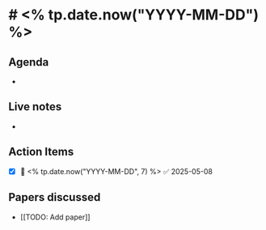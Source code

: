 # # <% tp.date.now("YYYY-MM-DD") %> 


## Agenda
- 

## Live notes
- 

## Action Items
- [x] 📅 <% tp.date.now("YYYY-MM-DD", 7) %> ✅ 2025-05-08

## Papers discussed
- [[TODO: Add paper]]
